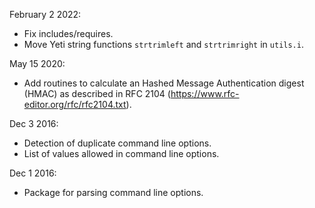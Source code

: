 February 2 2022:
* Fix includes/requires.
* Move Yeti string functions `strtrimleft` and `strtrimright` in `utils.i`.

May 15 2020:
* Add routines to calculate an Hashed Message Authentication digest (HMAC) as
  described in RFC 2104 (https://www.rfc-editor.org/rfc/rfc2104.txt).

Dec 3 2016:
* Detection of duplicate command line options.
* List of values allowed in command line options.

Dec 1 2016:
* Package for parsing command line options.

